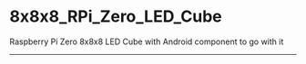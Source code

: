 # 8x8x8_RPi_Zero_LED_Cube
Raspberry Pi Zero 8x8x8 LED Cube with Android component to go with it

____
